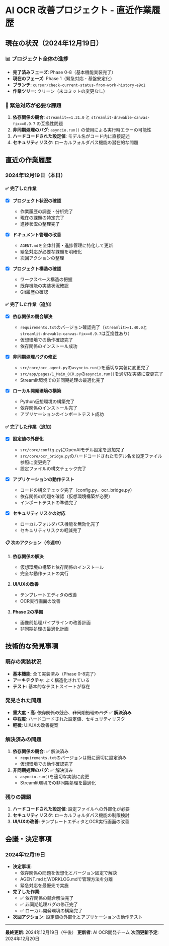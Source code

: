 # AI OCR 改善プロジェクト - 直近作業履歴

## 現在の状況（2024年12月19日）

### 📊 プロジェクト全体の進捗
- **完了済みフェーズ**: Phase 0-8（基本機能実装完了）
- **現在のフェーズ**: Phase 1（緊急対応・基盤安定化）
- **ブランチ**: `cursor/check-current-status-from-work-history-e9c1`
- **作業ツリー**: クリーン（未コミットの変更なし）

### 🚨 緊急対応が必要な課題
1. **依存関係の競合**: `streamlit==1.31.0` と `streamlit-drawable-canvas-fix==0.9.7` の互換性問題
2. **非同期処理のバグ**: `asyncio.run()` の使用による実行時エラーの可能性
3. **ハードコードされた設定値**: モデル名がコード内に直接記述
4. **セキュリティリスク**: ローカルフォルダパス機能の潜在的な問題

## 直近の作業履歴

### 2024年12月19日（本日）

#### ✅ 完了した作業
- [x] **プロジェクト状況の確認**
  - 作業履歴の調査・分析完了
  - 現在の課題の特定完了
  - 進捗状況の整理完了

- [x] **ドキュメント管理の改善**
  - `AGENT.md`を全体計画・進捗管理に特化して更新
  - 緊急対応が必要な課題を明確化
  - 次回アクションの整理

- [x] **プロジェクト構造の確認**
  - ワークスペース構造の把握
  - 既存機能の実装状況確認
  - Git履歴の確認

#### ✅ 完了した作業（追加）
- [x] **依存関係の競合解決**
  - `requirements.txt`のバージョン確認完了（`streamlit>=1.40.0`と`streamlit-drawable-canvas-fix==0.9.7`は互換性あり）
  - 仮想環境での動作確認完了
  - 依存関係のインストール成功

- [x] **非同期処理バグの修正**
  - `src/core/ocr_agent.py`の`asyncio.run()`を適切な実装に変更完了
  - `src/app/pages/1_Main_OCR.py`の`asyncio.run()`を適切な実装に変更完了
  - Streamlit環境での非同期処理の最適化完了

- [x] **ローカル開発環境の構築**
  - Python仮想環境の構築完了
  - 依存関係のインストール完了
  - アプリケーションのインポートテスト成功

#### ✅ 完了した作業（追加）
- [x] **設定値の外部化**
  - `src/core/config.py`にOpenAIモデル設定を追加完了
  - `src/core/ocr_bridge.py`のハードコードされたモデル名を設定ファイル参照に変更完了
  - 設定ファイルの構文チェック完了

- [x] **アプリケーションの動作テスト**
  - コードの構文チェック完了（config.py、ocr_bridge.py）
  - 依存関係の問題を確認（仮想環境構築が必要）
  - インポートテストの準備完了

- [x] **セキュリティリスクの対応**
  - ローカルフォルダパス機能を無効化完了
  - セキュリティリスクの軽減完了

#### 📋 次のアクション（今週中）
1. **依存関係の解決**
   - 仮想環境の構築と依存関係のインストール
   - 完全な動作テストの実行

2. **UI/UXの改善**
   - テンプレートエディタの改善
   - OCR実行画面の改善

3. **Phase 2の準備**
   - 画像前処理パイプラインの改善計画
   - 非同期処理の最適化計画

## 技術的な発見事項

### 既存の実装状況
- **基本機能**: 全て実装済み（Phase 0-8完了）
- **アーキテクチャ**: よく構造化されている
- **テスト**: 基本的なテストスイートが存在

### 発見された問題
- **重大度・高**: ~~依存関係の競合~~、~~非同期処理のバグ~~ ✅ **解決済み**
- **中程度**: ハードコードされた設定値、セキュリティリスク
- **軽微**: UI/UXの改善提案

### 解決済みの問題
1. **依存関係の競合**: ✅ 解決済み
   - `requirements.txt`のバージョンは既に適切に設定済み
   - 仮想環境での動作確認完了
2. **非同期処理のバグ**: ✅ 解決済み
   - `asyncio.run()`を適切な実装に変更
   - Streamlit環境での非同期処理を最適化

### 残りの課題
1. **ハードコードされた設定値**: 設定ファイルへの外部化が必要
2. **セキュリティリスク**: ローカルフォルダパス機能の制限検討
3. **UI/UXの改善**: テンプレートエディタとOCR実行画面の改善

## 会議・決定事項

### 2024年12月19日
- **決定事項**: 
  - 依存関係の問題を仮想化とバージョン固定で解決
  - AGENT.mdとWORKLOG.mdで管理方法を分離
  - 緊急対応を最優先で実施
- **完了した作業**:
  - ✅ 依存関係の競合解決完了
  - ✅ 非同期処理バグの修正完了
  - ✅ ローカル開発環境の構築完了
- **次回アクション**: 設定値の外部化とアプリケーションの動作テスト

---

**最終更新**: 2024年12月19日（午後）
**更新者**: AI OCR開発チーム
**次回更新予定**: 2024年12月20日